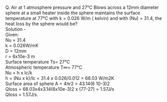 Q. Air at 1 atmosphere pressure and 27℃ Blows across a 12mm diameter sphere at a small heater inside the sphere maintains the surface temperature at 77℃ with k = 0.026 W/m ( kelvin) and with (Nu) = 31.4, the heat loss by the sphere would be?
<br>
Solution -
<br> 
Given:
<br>
Nu = 31.4
<br>
k = 0.026W/mK
<br>
D = 12mm
<br>
r = 6x10e-3 m
<br>
Surface temperature Ts= 27℃
<br>
Atmospheric temperature T∞= 77℃
<br>
Nu = h x lc/k
<br>
h =  (Nu x k)/lc = 31.4 x 0.026/0.012 = 68.03 W/m2K
<br>
Surface area of sphere A = 4πr2 = 43.14(6  10-3)2
<br>
Qloss = 68.03x4x3.14(6x10e-3)2 x (77-27) = 1.57J/s
<br>
Qloss = 1.57J/s.
